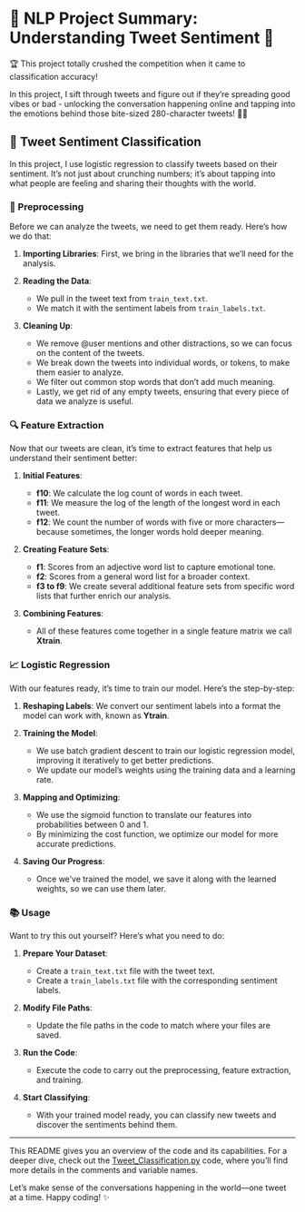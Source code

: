 # 🌟 NLP Project Summary: Understanding Tweet Sentiment 🌟

🏆 This project totally crushed the competition when it came to classification accuracy! 

In this project, I sift through tweets and figure out if they’re spreading good vibes or bad - unlocking the conversation happening online and tapping into the emotions behind those bite-sized 280-character tweets! 💬✨


## 📝 Tweet Sentiment Classification

In this project, I use logistic regression to classify tweets based on their sentiment. It’s not just about crunching numbers; it’s about tapping into what people are feeling and sharing their thoughts with the world.

### 🚀 Preprocessing

Before we can analyze the tweets, we need to get them ready. Here’s how we do that:

1. **Importing Libraries**: First, we bring in the libraries that we’ll need for the analysis.

2. **Reading the Data**:
   - We pull in the tweet text from `train_text.txt`.
   - We match it with the sentiment labels from `train_labels.txt`.

3. **Cleaning Up**:
   - We remove @user mentions and other distractions, so we can focus on the content of the tweets.
   - We break down the tweets into individual words, or tokens, to make them easier to analyze.
   - We filter out common stop words that don’t add much meaning.
   - Lastly, we get rid of any empty tweets, ensuring that every piece of data we analyze is useful.

### 🔍 Feature Extraction

Now that our tweets are clean, it’s time to extract features that help us understand their sentiment better:

1. **Initial Features**:
   - **f10**: We calculate the log count of words in each tweet.
   - **f11**: We measure the log of the length of the longest word in each tweet.
   - **f12**: We count the number of words with five or more characters—because sometimes, the longer words hold deeper meaning.

2. **Creating Feature Sets**:
   - **f1**: Scores from an adjective word list to capture emotional tone.
   - **f2**: Scores from a general word list for a broader context.
   - **f3 to f9**: We create several additional feature sets from specific word lists that further enrich our analysis.

3. **Combining Features**:
   - All of these features come together in a single feature matrix we call **Xtrain**.

### 📈 Logistic Regression

With our features ready, it’s time to train our model. Here’s the step-by-step:

1. **Reshaping Labels**: We convert our sentiment labels into a format the model can work with, known as **Ytrain**.

2. **Training the Model**:
   - We use batch gradient descent to train our logistic regression model, improving it iteratively to get better predictions.
   - We update our model’s weights using the training data and a learning rate.

3. **Mapping and Optimizing**:
   - We use the sigmoid function to translate our features into probabilities between 0 and 1.
   - By minimizing the cost function, we optimize our model for more accurate predictions.

4. **Saving Our Progress**: 
   - Once we’ve trained the model, we save it along with the learned weights, so we can use them later.

### 📚 Usage

Want to try this out yourself? Here’s what you need to do:

1. **Prepare Your Dataset**:
   - Create a `train_text.txt` file with the tweet text.
   - Create a `train_labels.txt` file with the corresponding sentiment labels.

2. **Modify File Paths**:
   - Update the file paths in the code to match where your files are saved.

3. **Run the Code**:
   - Execute the code to carry out the preprocessing, feature extraction, and training.

4. **Start Classifying**:
   - With your trained model ready, you can classify new tweets and discover the sentiments behind them.

---

This README gives you an overview of the code and its capabilities. For a deeper dive, check out the [Tweet_Classification.py](https://github.com/optimak/NLP-Project/blob/main/Tweet_Sentiment_Classification.ipynb) code, where you’ll find more details in the comments and variable names.

Let’s make sense of the conversations happening in the world—one tweet at a time. Happy coding! ✨
